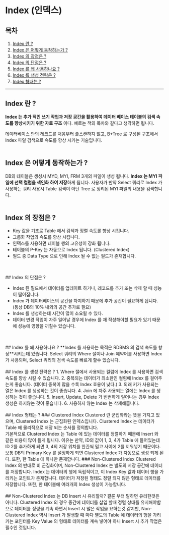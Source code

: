 # Index (인덱스)

## 목차
1. [Index 란 ?](#Index-란-?)
2. [Index 은 어떻게 동작하는가 ?](#Index-은-어떻게-동작하는가-?)
3. [Index 의 장점은 ?](#Index-의-장점은-?)
4. [Index 의 단점은 ?](#Index-의-단점은-?)
5. [Index 를 왜 사용하나요 ?](#Index-를-왜-사용하나요-?)
6. [Index 를 생성 전략은 ?](#Index-를-생성-전략은-?)
7. [Index 형태는 ?](#Index-형태는-?)

---
## Index 란 ?
**Index 는 추가 적인 쓰기 작업과 저장 공간을 활용하여 데이터 베이스 테이블의 검색 속도를 향상시키기 위한 자료 구조** 이다.
예로는 책의 목차와 같다고 생각하면 됩니다.

데이터베이스 안의 레코드를 처음부터 풀스캔하지 않고, B+Tree 로 구성된 구조에서 Index 파일 검색으로 속도를 향상 시키는 기술입니다.
<br>
<br>
## Index 은 어떻게 동작하는가 ?
DB의 테이블은 생성시 MYD, MYI, FRM 3개의 파일이 생성 됩니다.
**Index 는 MYI 파일에 선택 컬럼을 색인화 하여 저장**하게 됩니다.
사용자가 만약 Select 쿼리로 Index 가 사용하는 쿼리 사용시 Table 검색이 아닌 Tree 로 정리된 MYI 파일의 내용을 검색합니다.
<br>
<br>
## Index 의 장점은 ?
- Key 값을 기초로 Table 에서 검색과 정렬 속도롤 향상 시킵니다.
- 그룹화 작업의 속도를 향상 시킵니다.
- 인덱스를 사용하면 테이블 행의 고유성이 강화 됩니다.
- 테이블의 P-Key 는 자동으로 Index 됩니다. (Clustered Index)
- 필드 중 Data Type 으로 인해 Index 될 수 없는 필드가 존재합니다.
<br>
<br>
## Index 의 단점은 ?

- Index 된 필드에서 데이터를 업데이트 하거나, 레코드를 추가 또는 삭제 할 때 성능이 떨어집니다.
- Index 가 데이터베이스의 공간을 차지하기 때문에 추가 공간이 필요하게 됩니다. (통상 DB의 10% 내외의 공간 추가로 필요)
- Index 를 생성하는데 시간이 많이 소요될 수 있다.
- 데이터 변경 작업이 자주 일어날 경우에 Index 를 재 작성해야할 필요가 있기 때문에 성능에 영향을 끼칠수 있습니다.
<br>
<br>
## Index 를 왜 사용하나요 ?
**Index 를 사용하는 목적은 RDBMS 의 검색 속도를 향상**시키는데 있습니다.
Select 쿼리의 Where 절이나 Join 예약어를 사용하면 Index 가 사용되며, Select 쿼리의 검색 속도를 빠르게 할수 있습니다.
<br>
<br>
## Index 를 생성 전략은 ?
1. Where 절에서 사용되는 컬럼에 Index 를 사용하면 검색 속도를 향상 시킬 수 있습니다.
2. 중복되는 데이터가 최소한인 컬럼에 Index 를 걸어주는게 좋습니다. (데이터 중복이 많을 수록 Index 효용이 낮다.)
3. 외래 키가 사용되는 열은 Index 를 생성하는 것이 좋습니다.
4. Join 에 자주 사용되는 열에는 Index 를 생성하는 것이 좋습니다.
5. Insert, Update, Delete 가 빈번하게 일어나는 경우 Index 생성은 하지않는 것이 좋습니다.
6. 사용하지 않는 Index 는 삭제해줍니다.
<br>
<br>
## Index 형태는 ?
### Clustered Index
Clustered 란 군집화라는 뜻을 가지고 있으며, Clustered Index 는 군집화된 인덱스입니다.
Clustered Index 는 데이터가 Table 에 물리적으로 저장 되는 순서를 정의합니다. <br>
기본적으로 Clustered Index 는 Table 에 있는 데이터를 정렬하기 때문에 Insert 와 같은 비용이 많이 들게 됩니다.
이유는 만약, ID의 값이 1, 3, 4가 Table 에 들어있는데 ID 2를 추가하게 되면 3, 4의 저장 위치를 한칸씩 밀고 사이에 2를 끼워넣기 때문이다.
보통 DB의 Primary Key 를 설정하게 되면 Clustered Index 가 자동으로 생성 되게 된다. 또한, 한 Table 에 하나만 존재합니다.
### Non-Clustered Index
Clustered Index 의 반대로 비 군집화이며, Non-Clustered Index 는 별도의 저장 공간에 데이터를 저장합니다.
Index 는 데이터의 행에 독립적이고, 이 Index Key 값과 데이터 행을 가리키는 포인트가 존재합니다.
데이터가 저장된 형태도 정렬 되지 않은 형태로 데이터를 저장합니다. 또한, 한 테이블에 여러개의 Index 생성이 가능합니다.
<br>
<br>
## Non-Clustered Index 는 DB Insert 시 유리할까?
결론 부터 말하면 유리한것은 아니다. Clustered Index 의 경우 중간에 데이터를 삽입 할때 정렬 상태를 유지해야함으로
데이터를 정령을 계속 하면서 Insert 시 많은 작업을 요하는것 같지만, Non-Clustered Index 역시 Insert 가 발생할 때 마다
별도의 Table 에 데이터의 행을 가리키는 포인터를 Key Value 의 형태로 데이터를 계속 넣어야 하니 Insert 시 추가 작업은 필수인 것입니다.